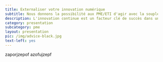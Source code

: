 ```yaml
---
title: Externaliser votre innovation numérique
subtitle: Nous donnons la possibilité aux PME/ETI d'agir avec la souplesse des start-ups
description: L'innovation continue est un facteur clé de succès dans un marché de plus en plus mouvant. Les entreprises qui confient à Boot-Start leur innovation bénéficient d'une expertise IT et de l'agilité des équipes pour réaliser régulièrement de prototypes et MVP (Minimum Valuable Product) afin de tester les idées internes et permettre à l'entrperise de prendre les devants sur els évolutions de leur marché. Une fois le concept et le fonctionnement validés, les prototypes ou MVP réalisés sont ensuite intégrés à l'offre ou le SI de notre client par les équipes de chez Boot-Start.
category: presentation
subcategory: pme
layout: presentation
pic: /img/advice-black.jpg
text-left: yes
---
```


zaporjzepof
azofujzepf